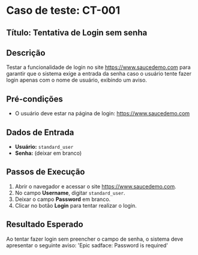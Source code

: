 # Caso de teste: CT-001 

## Título: Tentativa de Login sem senha

## Descrição
Testar a funcionalidade de login no site https://www.saucedemo.com para garantir que o sistema exige a entrada da senha caso o usuário tente fazer login apenas com o nome de usuário, exibindo um aviso.

## Pré-condições
- O usuário deve estar na página de login: https://www.saucedemo.com

## Dados de Entrada
- **Usuário:** `standard_user`
- **Senha:** (deixar em branco)

## Passos de Execução
1. Abrir o navegador e acessar o site https://www.saucedemo.com.
2. No campo **Username**, digitar `standard_user`.
3. Deixar o campo **Password** em branco.
4. Clicar no botão **Login** para tentar realizar o login.

## Resultado Esperado
Ao tentar fazer login sem preencher o campo de senha, o sistema deve apresentar o seguinte aviso: 'Epic sadface: Password is required'
